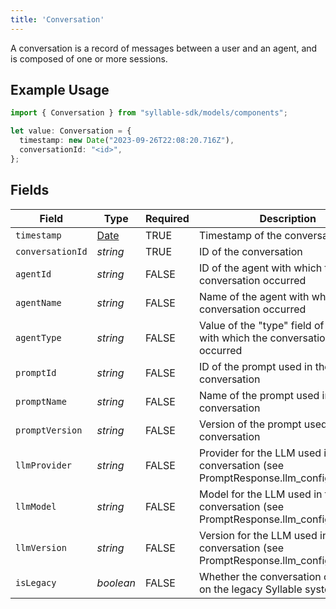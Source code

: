 ```yaml
---
title: 'Conversation'
---
```


A conversation is a record of messages between a user and an agent, and is composed of one or
more sessions.

## Example Usage

```typescript
import { Conversation } from "syllable-sdk/models/components";

let value: Conversation = {
  timestamp: new Date("2023-09-26T22:08:20.716Z"),
  conversationId: "<id>",
};
```

## Fields

| Field                                                                                         | Type                                                                                          | Required                                                                                      | Description                                                                                   |
| --------------------------------------------------------------------------------------------- | --------------------------------------------------------------------------------------------- | --------------------------------------------------------------------------------------------- | --------------------------------------------------------------------------------------------- |
| `timestamp`                                                                                   | [Date](https://developer.mozilla.org/en-US/docs/Web/JavaScript/Reference/Global_Objects/Date) | TRUE                                                                            | Timestamp of the conversation                                                                 |
| `conversationId`                                                                              | *string*                                                                                      | TRUE                                                                            | ID of the conversation                                                                        |
| `agentId`                                                                                     | *string*                                                                                      | FALSE                                                                            | ID of the agent with which the conversation occurred                                          |
| `agentName`                                                                                   | *string*                                                                                      | FALSE                                                                            | Name of the agent with which the conversation occurred                                        |
| `agentType`                                                                                   | *string*                                                                                      | FALSE                                                                            | Value of the "type" field of the agent with which the conversation occurred                   |
| `promptId`                                                                                    | *string*                                                                                      | FALSE                                                                            | ID of the prompt used in the conversation                                                     |
| `promptName`                                                                                  | *string*                                                                                      | FALSE                                                                            | Name of the prompt used in the conversation                                                   |
| `promptVersion`                                                                               | *string*                                                                                      | FALSE                                                                            | Version of the prompt used in the conversation                                                |
| `llmProvider`                                                                                 | *string*                                                                                      | FALSE                                                                            | Provider for the LLM used in the conversation (see PromptResponse.llm_config.provider)        |
| `llmModel`                                                                                    | *string*                                                                                      | FALSE                                                                            | Model for the LLM used in the conversation (see PromptResponse.llm_config.model)              |
| `llmVersion`                                                                                  | *string*                                                                                      | FALSE                                                                            | Version for the LLM used in the conversation (see PromptResponse.llm_config.version)          |
| `isLegacy`                                                                                    | *boolean*                                                                                     | FALSE                                                                            | Whether the conversation occurred on the legacy Syllable system                               |